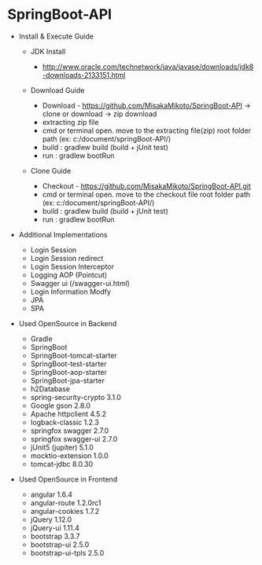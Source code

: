 # SpringBoot-API

- Install & Execute Guide
  - JDK Install
    - http://www.oracle.com/technetwork/java/javase/downloads/jdk8-downloads-2133151.html
  - Download Guide
    - Download - https://github.com/MisakaMikoto/SpringBoot-API -> clone or download -> zip download
    - extracting zip file
    - cmd or terminal open. move to the extracting file(zip) root folder path (ex: c:/document/springBoot-API/)
    - build : gradlew build (build + jUnit test)
    - run : gradlew bootRun

  - Clone Guide
    - Checkout - https://github.com/MisakaMikoto/SpringBoot-API.git
    - cmd or terminal open. move to the checkout file root folder path (ex: c:/document/springBoot-API/)
    - build : gradlew build (build + jUnit test)
    - run : gradlew bootRun

- Additional Implementations
  - Login Session
  - Login Session redirect
  - Login Session Interceptor
  - Logging AOP (Pointcut)
  - Swagger ui (/swagger-ui.html)
  - Login Information Modfy
  - JPA
  - SPA

- Used OpenSource in Backend
  - Gradle
  - SpringBoot 
  - SpringBoot-tomcat-starter
  - SpringBoot-test-starter
  - SpringBoot-aop-starter
  - SpringBoot-jpa-starter
  - h2Database 
  - spring-security-crypto 3.1.0
  - Google gson 2.8.0
  - Apache httpclient 4.5.2
  - logback-classic 1.2.3
  - springfox swagger 2.7.0
  - springfox swagger-ui 2.7.0
  - jUnit5 (jupiter) 5.1.0
  - mocktio-extension 1.0.0 
  - tomcat-jdbc 8.0.30
  
- Used OpenSource in Frontend
  - angular 1.6.4
  - angular-route 1.2.0rc1
  - angular-cookies 1.7.2
  - jQuery 1.12.0
  - jQuery-ui 1.11.4
  - bootstrap 3.3.7
  - bootstrap-ui 2.5.0
  - bootstrap-ui-tpls 2.5.0
